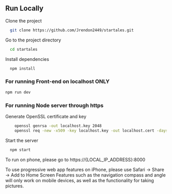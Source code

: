 
## Run Locally

Clone the project

```bash
  git clone https://github.com/Jrendon2449/startales.git
```

Go to the project directory

```bash
  cd startales
```

Install dependencies

```bash
  npm install
```

### For running Front-end on localhost ONLY

```bash
npm run dev
```

### For running Node server through https

Generate OpenSSL certificate and key

```bash
    openssl genrsa -out localhost.key 2048
    openssl req -new -x509 -key localhost.key -out localhost.cert -days 365 -subj /CN=localhost
```

Start the server

```bash
  npm start
```

To run on phone, please go to https://{LOCAL_IP_ADDRESS}:8000

To use progressive web app features on iPhone, please use Safari -> Share -> Add to Home Screen
Features such as the navigation compass and angle will only work on mobile devices, as well as the functionality for taking pictures.

